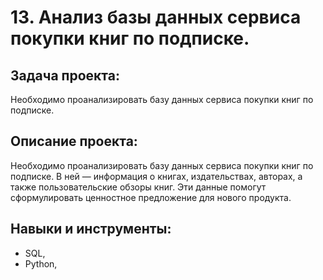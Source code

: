 # 13. Анализ базы данных сервиса покупки книг по подписке. 

## Задача проекта:
Необходимо проанализировать базу данных сервиса покупки книг по подписке.  

## Описание проекта: 
Необходимо проанализировать базу данных сервиса покупки книг по подписке. 
В ней — информация о книгах, издательствах, авторах, а также пользовательские обзоры книг. Эти данные помогут сформулировать ценностное предложение для нового продукта. 

## Навыки и инструменты:
- SQL, 
- Python,
